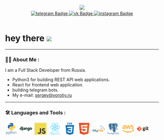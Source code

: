 <div id="header" align="center">
  <img src="https://i.giphy.com/media/v1.Y2lkPTc5MGI3NjExeWh5aDg1Z29mZG9oMTl1NmxvdTAzemoxeHU0NndvMzRtdGZ2dmhkNyZlcD12MV9pbnRlcm5hbF9naWZfYnlfaWQmY3Q9Zw/qgQUggAC3Pfv687qPC/giphy.gif" width="400"/>
</div>
<div id="badges" align="center">
  <a href="https://t.me/Sergey_Voroty">
    <img src="https://img.shields.io/badge/telegram-blue?logo=Telegarm&logoColor=white&style=for-the-badge" alt="telegram Badge"/>
  </a>
  <a href="https://vk.com/serenkiy_186">
    <img src="https://img.shields.io/badge/vk-blue?logo=vk&logoColor=white&style=for-the-badge" alt="vk Badge"/>
  </a>
  <a href="https://www.instagram.com/earlgrey.vorotiy?igsh=eGFmdGhoYTYyNnAz">
    <img src="https://img.shields.io/badge/instagram-purple?logo=instagram&logoColor=white&style=for-the-badge" alt="instagram Badge"/>
  </a>
</div>
<div align="center">
  <img src="https://komarev.com/ghpvc/?username=SergeyVorotiy&style=flat-square&color=blue" alt=""/>
</div>
<h1>
  hey there
  <img src="https://media.giphy.com/media/hvRJCLFzcasrR4ia7z/giphy.gif" width="30px"/>
</h1>

---

### :man_technologist: About Me :
I am a Full Stack Developer from Russia.
- Python3 for building REST API web applications.
- React for frontend web application.
- building telegram bots.
- My e-mail: sergey@vorotiy.ru

---

### :hammer_and_wrench: Languages and Tools :
<div>
  <img src="https://github.com/devicons/devicon/blob/master/icons/python/python-original-wordmark.svg" title="Python" alt="Python" width="40" height="40"/>&nbsp;
  <img src="https://github.com/devicons/devicon/blob/master/icons/django/django-plain-wordmark.svg" title="Django" alt="Django" width="40" height="40"/>&nbsp;
  <img src="https://github.com/devicons/devicon/blob/master/icons/javascript/javascript-original.svg" title="JavaScript" alt="JavaScript" width="40" height="40"/>&nbsp;
  <img src="https://github.com/devicons/devicon/blob/master/icons/react/react-original-wordmark.svg" title="React" alt="React" width="40" height="40"/>&nbsp;
  <img src="https://github.com/devicons/devicon/blob/master/icons/css3/css3-plain-wordmark.svg"  title="CSS3" alt="CSS" width="40" height="40"/>&nbsp;
  <img src="https://github.com/devicons/devicon/blob/master/icons/html5/html5-original.svg" title="HTML5" alt="HTML" width="40" height="40"/>&nbsp;
  <img src="https://github.com/devicons/devicon/blob/master/icons/mysql/mysql-original-wordmark.svg" title="MySQL"  alt="MySQL" width="40" height="40"/>&nbsp;
  <img src="https://github.com/devicons/devicon/blob/master/icons/postgresql/postgresql-plain-wordmark.svg" title="PostgreSQL"  alt="PostgreSQL" width="40" height="40"/>&nbsp;
  <img src="https://github.com/devicons/devicon/blob/master/icons/amazonwebservices/amazonwebservices-plain-wordmark.svg" title="AWS" alt="AWS" width="40" height="40"/>&nbsp;
  <img src="https://github.com/devicons/devicon/blob/master/icons/git/git-original-wordmark.svg" title="Git" **alt="Git" width="40" height="40"/>
</div>
